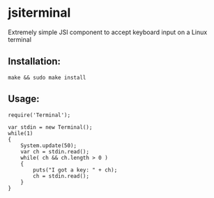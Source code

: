 # jsiterminal
Extremely simple JSI component to accept keyboard input on a Linux terminal

## Installation:

```
make && sudo make install
```

## Usage:

```
require('Terminal');

var stdin = new Terminal();
while(1)
{
    System.update(50);
    var ch = stdin.read();
    while( ch && ch.length > 0 )
    {
        puts("I got a key: " + ch);
        ch = stdin.read();
    }
}
```
